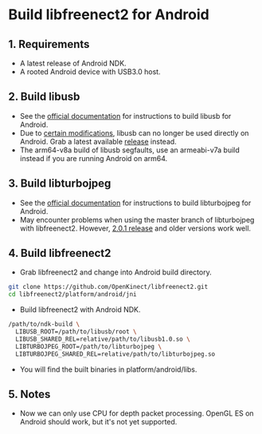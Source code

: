 # Build libfreenect2 for Android

## 1. Requirements

* A latest release of Android NDK.
* A rooted Android device with USB3.0 host.

## 2. Build libusb

* See the [official documentation](https://github.com/libusb/libusb/blob/master/android/README) for instructions to build libusb for Android.
* Due to [certain modifications](https://github.com/libusb/libusb/commit/2f3bc98b0d0f4766496df53c855685a5f0e5e7cf), libusb can no longer be used directly on Android. Grab a latest available [release](https://github.com/libusb/libusb/releases/tag/v1.0.22) instead.
* The arm64-v8a build of libusb segfaults, use an armeabi-v7a build instead if you are running Android on arm64.

## 3. Build libturbojpeg

* See the [official documentation](https://github.com/libjpeg-turbo/libjpeg-turbo/blob/master/BUILDING.md) for instructions to build libturbojpeg for Android.
* May encounter problems when using the master branch of libturbojpeg with libfreenect2. However, [2.0.1 release](https://github.com/libjpeg-turbo/libjpeg-turbo/releases/tag/2.0.1) and older versions work well.

## 4. Build libfreenect2

* Grab libfreenect2 and change into Android build directory.

```bash
git clone https://github.com/OpenKinect/libfreenect2.git
cd libfreenect2/platform/android/jni
```

* Build libfreenect2 with Android NDK.

```bash
/path/to/ndk-build \
  LIBUSB_ROOT=/path/to/libusb/root \
  LIBUSB_SHARED_REL=relative/path/to/libusb1.0.so \
  LIBTURBOJPEG_ROOT=/path/to/libturbojpeg \
  LIBTURBOJPEG_SHARED_REL=relative/path/to/libturbojpeg.so
```

* You will find the built binaries in platform/android/libs.

## 5. Notes

* Now we can only use CPU for depth packet processing. OpenGL ES on Android should work, but it's not yet supported.
